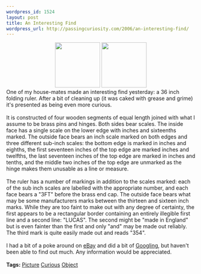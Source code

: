 ```yaml
--- 
wordpress_id: 1524
layout: post
title: An Interesting Find
wordpress_url: http://passingcuriosity.com/2006/an-interesting-find/
---
```

<div style="margin:0; clear: both; text-align: center;"><a href="http://photos1.blogger.com/blogger/5615/352/1600/ruler%2C%20open%2C%20standing.jpg"><img style="cursor:hand;" src="http://photos1.blogger.com/blogger/5615/352/200/ruler%2C%20open%2C%20standing.jpg" border="0" alt="" height="120px" /></a> <a href="http://photos1.blogger.com/blogger/5615/352/1600/ruler%2C%20open%2C%20laying.jpg"><img style="cursor:hand;" src="http://photos1.blogger.com/blogger/5615/352/200/ruler%2C%20open%2C%20laying.jpg" border="0" alt="" height="120px" /></a></div>One of my house-mates made an interesting find yesterday: a 36 inch folding ruler. After a bit of cleaning up (it was caked with grease and grime) it's presented as being even more curious.<br /><br />It is constructed of four wooden segments of equal length joined with what I assume to be brass pins and hinges. Both sides bear scales. The inside face has a single scale on the lower edge with inches and sixteenths marked. The outside face bears an inch scale marked on both edges and three different sub-inch scales: the bottom edge is marked in inches and eighths, the first seventeen inches of the top edge are marked inches and twelfths, the last seventeen inches of the top edge are marked in inches and tenths, and the middle two inches of the top edge are unmarked as the hinge makes them unusable as a line or measure.<br /><br />The ruler has a number of markings in addition to the scales marked: each of the sub inch scales are labelled with the appropriate number, and each face bears a "3FT" before the brass end cap. The outside face bears what may be some manufacturers marks between the thirteen and sixteen inch marks. While they are too faint to make out with any degree of certainty, the first appears to be a rectangular border containing an entirely illegible first line and a second line: "LUCAS". The second might be "made in England" but is even fainter than the first and only "and" may be made out reliably. The third mark is quite easily made out and reads "354".<br /><br />I had a bit of a poke around on <a href="http://www.ebay.com/">eBay</a> and did a bit of <a href="http://www.google.com/">Googling</a>, but haven't been able to find out much. Any information would be appreciated.<br /><br /><span class="tags"><strong>Tags:</strong> <a rel="tag" href="http://del.icio.us/thsutton/picture">Picture</a> <a rel="tag" href="http://del.icio.us/thsutton/curious">Curious</a> <a rel="tag" href="http://del.icio.us/thsutton/object">Object</a></span>
